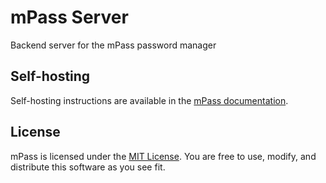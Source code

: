 ﻿# mPass Server

Backend server for the mPass password manager

## Self-hosting

Self-hosting instructions are available in the [mPass documentation](https://mpass.dev/resources).

## License

mPass is licensed under the [MIT License](LICENSE). You are free to use, modify, and distribute this software as you see fit.